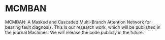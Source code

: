 # MCMBAN
MCMBAN: A Masked and Cascaded Multi-Branch Attention Network for bearing fault diagnosis.
This is our research work, which will be published in the journal Machines. We will release the code publicly in the future.
